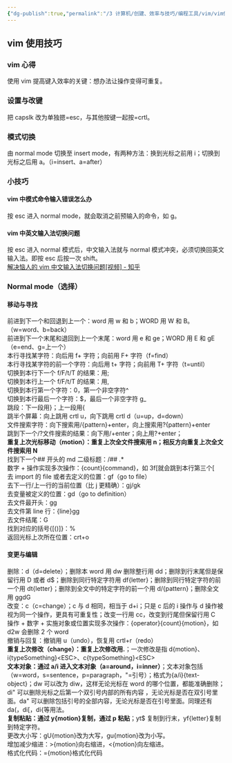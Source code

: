 ```yaml
---
{"dg-publish":true,"permalink":"/3 计算机/创建、效率与技巧/编程工具/vim/vim使用技巧/","title":"vim使用技巧"}
---
```



## vim 使用技巧
### vim 心得
使用 vim 提高键入效率的关键：想办法让操作变得可重复。
### 设置与改键
把 capslk 改为单独摁=esc，与其他按键一起按=crtl。
### 模式切换
由 normal mode 切换至 insert mode，有两种方法：换到光标之前用 i；切换到光标之后用 a。（i=insert、a=after）
### 小技巧
#### vim 中模式命令输入错误怎么办
按 esc 进入 normal mode，就会取消之前预输入的命令，如 g。
#### vim 中英文输入法切换问题
按 esc 进入 normal 模式后，中文输入法就与 normal 模式冲突，必须切换回英文输入法。即按 esc 后按一次 shift。  
[解决恼人的 vim 中文输入法切换问题[视频] - 知乎](https://zhuanlan.zhihu.com/p/49411224?utm_id=0)
### Normal mode（选择）
#### 移动与寻找
前进到下一个和回退到上一个：word 用 w 和 b；WORD 用 W 和 B。（w=word、b=back）  
前进到下一个末尾和退回到上一个末尾：word 用 e 和 ge；WORD 用 E 和 gE（e=end、g=上一个）  
本行寻找某字符：向后用 f+ 字符；向前用 F+ 字符（f=find）  
本行寻找某字符的前一个字符：向后用 t+ 字符；向前用 T+ 字符（t=until）  
切换到本行下一个 f/F/t/T 的结果：用;  
切换到本行上一个 f/F/t/T 的结果：用,  
切换到本行第一个字符：0，第一个非空字符^  
切换到本行最后一个字符：\$，最后一个非空字符 g\_  
跳段：下一段用}；上一段用{  
跳半个屏幕：向上跳用 crtl u，向下跳用 crtl d（u=up，d=down）  
文件搜索字符：向下搜索用/{pattern}+enter，向上搜索用?{pattern}+enter  
跳到下一个/?文件搜索的结果：向下用/+enter；向上用?+enter；  
**重复上次光标移动（motion）：重复上次全文件搜索用 n；相反方向重复上次全文件搜索用 N**  
找到下一个## 开头的 md 二级标题：/## .\*  
数字 + 操作实现多次操作：{count}{command}，如 3f\[就会跳到本行第三个\[  
去 import 的 file 或者去定义的位置：gf（go to file）  
去下一行/上一行的当前位置（比 j 更精确）：gj/gk  
去变量被定义的位置：gd（go to definition）  
去文件最开头：gg  
去文件第 line 行：{line}gg  
去文件结尾：G  
找到对应的括号{\[()\]}：%  
返回光标上次所在位置：crt+o
#### 变更与编辑
删除：d（d=delete）；删除本 word 用 dw 删除整行用 dd；删除到行末尾但是保留行用 D 或者 d\$；删除到同行特定字符用 df{letter}；删除到同行特定字符的前一个用 dt{letter}；删除到全文中的特定字符的前一个用 d/{pattern}；删除全文用 ggdG  
改变：c（c=change）；c 与 d 相同，相当于 d+i；只是 c 后的 i 操作与 d 操作被视为同一个操作，更具有可重复性；改变一行用 cc，改变到行尾但保留行用 C  
操作 + 数字 + 实施对象或位置实现多次操作：{operator}{count}{motion}，如 d2w 会删除 2 个 word  
撤销与回复：撤销用 u（undo），恢复用 crtl+r（redo）  
**重复上次修改（change）：重复上次修改用.**；一次修改是指 d{motion}、i{typeSomething}\<ESC\>、c{typeSomething}\<ESC\>  
**文本对象：通过 a/i 进入文本对象（a=around，i=inner）**；文本对象包括（w=word，s=sentence，p=paragraph，"=引号）；格式为{a/i}{text-object}；dw 可以改为 diw，这样无论光标在 word 的哪个位置，都能准确删除；di" 可以删除光标之后第一个双引号内部的所有内容 ，无论光标是否在双引号里面。da" 可以删除包括引号的全部内容，无论光标是否在引号里面。同理还有 da(，di\[，di{等用法。  
**复制粘贴：通过 y{motion}复制，通过 p 粘贴**；yt$ 复制到行末，yf{letter}复制到特定字符。  
更改大小写：gU{motion}改为大写，gu{motion}改为小写。  
增加减少缩进：>{motion}向右缩进，<{motion}向左缩进。  
格式化代码：={motion}格式化代码